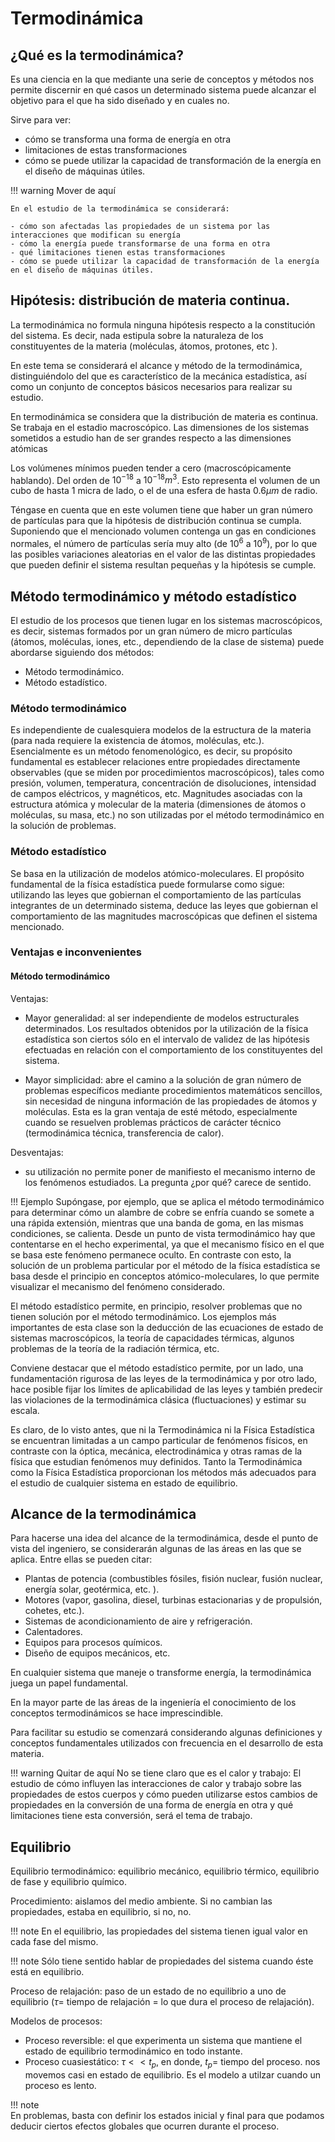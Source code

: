 # Termodinámica
## ¿Qué es la termodinámica?
Es una ciencia en la que mediante una serie de conceptos y métodos nos permite discernir en qué casos un determinado sistema puede alcanzar el objetivo para el que ha sido diseñado y en cuales no.

Sirve para ver:

- cómo se transforma una forma de energía en otra
- limitaciones de estas transformaciones
- cómo se puede utilizar la capacidad de transformación de la energía en el diseño de máquinas útiles.


!!! warning
    Mover de aquí
    
    En el estudio de la termodinámica se considerará:

    - cómo son afectadas las propiedades de un sistema por las interacciones que modifican su energía
    - cómo la energía puede transformarse de una forma en otra
    - qué limitaciones tienen estas transformaciones
    - cómo se puede utilizar la capacidad de transformación de la energía en el diseño de máquinas útiles.

## Hipótesis: distribución de materia continua.
La termodinámica no formula ninguna hipótesis respecto a la constitución del sistema. Es decir, nada estipula sobre la naturaleza de los constituyentes de la materia (moléculas, átomos, protones, etc ).

En este tema se considerará el alcance y método de la termodinámica, distinguiéndolo del que es característico de la mecánica estadística, así como un conjunto de conceptos básicos necesarios para realizar su estudio.

En termodinámica se considera que la distribución de materia es continua. Se trabaja en el estadio macroscópico. Las dimensiones de los sistemas sometidos a estudio han de ser grandes respecto a las dimensiones atómicas

Los volúmenes mínimos pueden tender a cero (macroscópicamente hablando). Del orden de $10^{-18}$ a $10^{-18}m^3$. Esto representa el volumen de un cubo de hasta 1 micra de lado, o el de una esfera de hasta $0.6\mu m$ de radio.

Téngase en cuenta que en este volumen tiene que haber un gran número de partículas para que la hipótesis de distribución continua se cumpla. Suponiendo que el mencionado volumen contenga un gas en condiciones normales, el número de partículas sería muy alto (de $10^6$ a $10^9$), por lo que las posibles variaciones aleatorias en el valor de las distintas propiedades que pueden definir el sistema resultan pequeñas y la hipótesis se cumple.

## Método termodinámico y método estadístico
El estudio de los procesos que tienen lugar en los sistemas macroscópicos, es decir, sistemas formados por un gran número de micro partículas (átomos, moléculas, iones, etc., dependiendo de la clase de sistema) puede abordarse siguiendo dos métodos:

- Método termodinámico.
- Método estadístico.

### Método termodinámico
Es independiente de cualesquiera modelos de la estructura de la materia (para nada requiere la existencia de átomos, moléculas, etc.). Esencialmente es un método fenomenológico, es decir, su propósito fundamental es establecer relaciones entre propiedades directamente observables (que se miden por procedimientos macroscópicos), tales como presión, volumen, temperatura, concentración de disoluciones, intensidad de campos eléctricos, y magnéticos, etc. Magnitudes asociadas con la estructura atómica y molecular de la materia (dimensiones de átomos o moléculas, su masa, etc.) no son utilizadas por el método termodinámico en la solución de problemas.

### Método estadístico
Se basa en la utilización de modelos atómico-moleculares. El propósito fundamental de la física estadística puede formularse como sigue: utilizando las leyes que gobiernan el comportamiento de las partículas integrantes de un determinado sistema, deduce las leyes que gobiernan el comportamiento de las magnitudes macroscópicas que definen el sistema mencionado.

### Ventajas e inconvenientes
#### Método termodinámico
Ventajas:

- Mayor generalidad: al ser independiente de modelos estructurales determinados. Los resultados obtenidos por la utilización de la física estadística son ciertos sólo en el intervalo de validez de las hipótesis efectuadas en relación con el comportamiento de los constituyentes del sistema.

- Mayor simplicidad: abre el camino a la solución de gran número de problemas específicos mediante procedimientos matemáticos sencillos, sin necesidad de ninguna información de las propiedades de átomos y moléculas. Esta es la gran ventaja de esté método, especialmente cuando se resuelven problemas prácticos de carácter técnico (termodinámica técnica, transferencia de calor).

Desventajas:

- su utilización no permite poner de manifiesto el mecanismo interno de los fenómenos estudiados. La pregunta ¿por qué? carece de sentido.

!!! Ejemplo
    Supóngase, por ejemplo, que se aplica el método termodinámico para determinar cómo un alambre de cobre se enfría cuando se somete a una rápida extensión, mientras que una banda de goma, en las mismas condiciones, se calienta. Desde un punto de vista termodinámico hay que contentarse en el hecho experimental, ya que el mecanismo físico en el que se basa este fenómeno permanece oculto. En contraste con esto, la solución de un problema particular por el método de la física estadística se basa desde el principio en conceptos atómico-moleculares, lo que permite visualizar el mecanismo del fenómeno considerado.


El método estadístico permite, en principio, resolver problemas que no tienen solución por el método termodinámico. Los ejemplos más importantes de esta clase son la deducción de las ecuaciones de estado de sistemas macroscópicos, la teoría de capacidades térmicas, algunos problemas de la teoría de la radiación térmica, etc.

Conviene destacar que el método estadístico permite, por un lado, una fundamentación rigurosa de las leyes de la termodinámica y por otro lado, hace posible fijar los límites de aplicabilidad de las leyes y también predecir las violaciones de la termodinámica clásica (fluctuaciones) y estimar su escala.

Es claro, de lo visto antes, que ni la Termodinámica ni la Física Estadística se encuentran limitadas a un campo particular de fenómenos físicos, en contraste con la óptica, mecánica, electrodinámica y otras ramas de la física que estudian fenómenos muy definidos. Tanto la Termodinámica como la Física Estadística proporcionan los métodos más adecuados para el estudio de cualquier sistema en estado de equilibrio.

## Alcance de la termodinámica
Para hacerse una idea del alcance de la termodinámica, desde el punto de vista del ingeniero, se considerarán algunas de las áreas en las que se aplica. Entre ellas se pueden citar:

- Plantas de potencia (combustibles fósiles, fisión nuclear, fusión nuclear, energía solar, geotérmica, etc. ).
- Motores (vapor, gasolina, diesel, turbinas estacionarias y de propulsión, cohetes, etc.).
- Sistemas de acondicionamiento de aire y refrigeración.
- Calentadores.
- Equipos para procesos químicos.
- Diseño de equipos mecánicos, etc.

En cualquier sistema que maneje o transforme energía, la termodinámica juega un papel fundamental.

En la mayor parte de las áreas de la ingeniería el conocimiento de los conceptos termodinámicos se hace imprescindible.

Para facilitar su estudio se comenzará considerando algunas definiciones y conceptos fundamentales utilizados con frecuencia en el desarrollo de esta materia.

!!! warning Quitar de aquí
    No se tiene claro que es el calor y trabajo: El estudio de cómo influyen las interacciones de calor y trabajo sobre las propiedades de estos cuerpos y cómo pueden utilizarse estos cambios de propiedades en la conversión de una forma de energía en otra y qué limitaciones tiene esta conversión, será el tema de trabajo.


## Equilibrio
Equilibrio termodinámico: equilibrio mecánico, equilibrio térmico, equilibrio de fase y equilibrio químico.

Procedimiento: aislamos del medio ambiente. Si no cambian las propiedades, estaba en equilibrio, si no, no.

!!! note
    En el equilibrio, las propiedades del sistema tienen igual valor en cada fase del mismo.

!!! note
    Sólo tiene sentido hablar de propiedades del sistema cuando éste está en equilibrio.

Proceso de relajación: paso de un estado de no equilibrio a uno de equilibrio ($\tau=$ tiempo de relajación = lo que dura el proceso de relajación).

Modelos de procesos:

- Proceso reversible: el que experimenta un sistema que mantiene el estado de equilibrio termodinámico en todo instante.
- Proceso cuasiestático: $\tau<< t_p$, en donde, $t_p=$ tiempo del proceso. nos movemos casi en estado de equilibrio. Es el modelo a utilzar cuando un proceso es lento.

!!! note  
    En problemas, basta con definir los estados inicial y final para que podamos deducir ciertos efectos globales que ocurren durante el proceso.

